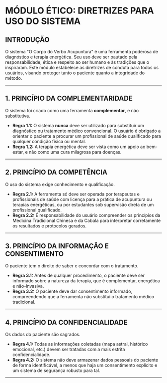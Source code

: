 # MÓDULO ÉTICO: DIRETRIZES PARA USO DO SISTEMA

## INTRODUÇÃO

O sistema "O Corpo do Verbo Acupuntura" é uma ferramenta poderosa de diagnóstico e terapia energética. Seu uso deve ser pautado pela responsabilidade, ética e respeito ao ser humano e às tradições que o inspiraram. Este módulo estabelece as diretrizes de conduta para todos os usuários, visando proteger tanto o paciente quanto a integridade do método.

---

## 1. PRINCÍPIO DA COMPLEMENTARIDADE

O sistema foi criado como uma ferramenta **complementar**, e não substitutiva.

-   **Regra 1.1:** O sistema **nunca** deve ser utilizado para substituir um diagnóstico ou tratamento médico convencional. O usuário é obrigado a orientar o paciente a procurar um profissional de saúde qualificado para qualquer condição física ou mental.
-   **Regra 1.2:** A terapia energética deve ser vista como um apoio ao bem-estar, e não como uma cura milagrosa para doenças.

---

## 2. PRINCÍPIO DA COMPETÊNCIA

O uso do sistema exige conhecimento e qualificação.

-   **Regra 2.1:** A ferramenta só deve ser operada por terapeutas e profissionais de saúde com licença para a prática de acupuntura ou terapias energéticas, ou por estudantes sob supervisão direta de um profissional qualificado.
-   **Regra 2.2:** É responsabilidade do usuário compreender os princípios da Medicina Tradicional Chinesa e da Cabala para interpretar corretamente os resultados e protocolos gerados.

---

## 3. PRINCÍPIO DA INFORMAÇÃO E CONSENTIMENTO

O paciente tem o direito de saber e concordar com o tratamento.

-   **Regra 3.1:** Antes de qualquer procedimento, o paciente deve ser informado sobre a natureza da terapia, que é complementar, energética e não-invasiva.
-   **Regra 3.2:** O paciente deve dar consentimento informado, compreendendo que a ferramenta não substitui o tratamento médico tradicional.

---

## 4. PRINCÍPIO DA CONFIDENCIALIDADE

Os dados do paciente são sagrados.

-   **Regra 4.1:** Todas as informações coletadas (mapa astral, histórico emocional, etc.) devem ser tratadas com a mais estrita confidencialidade.
-   **Regra 4.2:** O sistema não deve armazenar dados pessoais do paciente de forma identificável, a menos que haja um consentimento explícito e um sistema de segurança robusto para tal.

---

